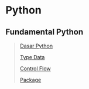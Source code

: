 # Python
## Fundamental Python
> [Dasar Python](dasarpython.md)
> 
> [Type Data](typeData.md)
>
> [Control Flow](controlflow.md)
> 
> [Package](paket.md)
